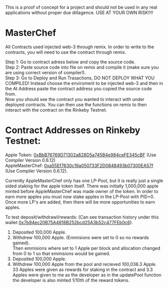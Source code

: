 This is a proof of concept for a project and should not be used in any real applications without proper due dillagence.
USE AT YOUR OWN RISK!!!!

# MasterChef
All Contracts used injected web-3 through remix. In order to write to the contracts, you will need to use the contract through remix.

Step 1: Go to contract adress below and copy the source code.  
Step 2: Paste source code into file on remix and compile it (make sure you are using correct version of compiler!).  
Step 3: Go to Deploy and Run Trasactions, DO NOT DEPLOY WHAT YOU COMPILED! Instead choose the enviroment to be injected web-3 and then in
the At Address paste the contract address you copied the source code from.  
Now you should see the contract you wanted to interact with under deployed contracts. You can then use the functions on remix to then interact with the contract on the Rinkeby Testnet.  

# Contract Addresses on Rinkeby Testnet:  
Apple Token: [0xBbB76769D71302a828D5a745B4e984ceFE345cBF](https://rinkeby.etherscan.io/address/0xBbB76769D71302a828D5a745B4e984ceFE345cBF) (Use Compiler Version 0.6.12)  
AppleMasterChef: [0xa55Ef7630c19a050733F2D0848493b07300EA57f](https://rinkeby.etherscan.io/address/0xa55ef7630c19a050733f2d0848493b07300ea57f) (Use Compiler Version 0.6.12). 

Currently AppleMasterChef only has one LP-Pool, but it is really just a single sided staking for the apple token itself. There was initially 1,000,000 apple minted before AppleMasterChef was made owner of the token. In order to earn more apples you must now stake apples in the LP-Pool with PID=0. Once more LP's are added, then there will be more opportunities to earn apples.  

To test deposit/withdrawl/rewards: (Can see transaction history under this wallet [0x7b94ec20B75A4818B252bcd25A3b52c477FEb0c6](https://rinkeby.etherscan.io/address/0x7b94ec20b75a4818b252bcd25a3b52c477feb0c6)). 
1. Deposited 100,000 Apple.
2. Withdrew 100,000 Apple. (Emmisions were set to 0 so no rewards gained).  
Then emmisions where set to 1 Apple per block and allocation changed from 0 to 1 so that emmisions would be gained.  
1. Deposited 100,000 Apple.  
2. Withdrew 100,000 Apple from the pool and recieved 100,036.3 Apple.  
33 Apples were given as rewards for staking in the contract and 3.3 Apples were given to me as the developer as in the updatePool function the developer is also minted 1/10th of the reward tokens.
